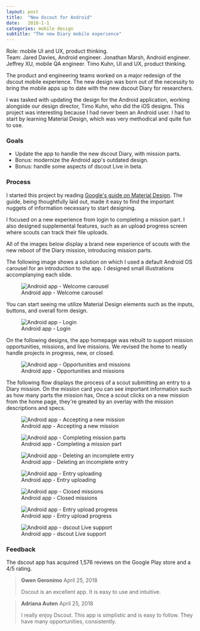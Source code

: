 ```yaml
---
layout: post
title:  "New dscout for Android"
date:   2018-1-1
categories: mobile design
subtitle: "The new Diary mobile experience"
---
```


<div class="caption">
	Role: mobile UI and UX, product thinking.
	<br>
	Team: Jared Davies, Android engineer. Jonathan Marsh, Android engineer. Jeffrey XU, mobile QA engineer. Timo Kuhn, UI and UX, product thinking.
</div>

The product and engineering teams worked on a major redesign of the dscout mobile experience. The new design was born out of the necessity to bring the mobile apps up to date with the new dscout Diary for researchers.

I was tasked with updating the design for the Android application, working alongside our design director, Timo Kuhn, who did the iOS designs. This project was interesting because I had never been an Android user. I had to start by learning Material Design, which was very methodical and quite fun to use.

### Goals
* Update the app to handle the new dscout Diary, with mission parts.
* Bonus: modernize the Android app's outdated design.
* Bonus: handle some aspects of dscout Live in beta.

### Process
I started this project by reading [Google's guide on Material Design](https://material.io/design/). The guide, being thoughtfully laid out, made it easy to find the important nuggets of information necessary to start designing.

I focused on a new experience from login to completing a mission part. I also designed supplemental features, such as an upload progress screen where scouts can track their file uploads.

All of the images below display a brand new experience of scouts with the new reboot of the Diary mission, introducing mission parts.

The following image shows a solution on which I used a default Android OS carousel for an introduction to the app. I designed small illustrations accomplanying each slide.

<figure>
	<img src="../../../../../../assets/images/android-0.png" alt="Android app - Welcome carousel" />
	<figcaption class="media-caption center">Android app - Welcome carousel</figcaption>
</figure>

You can start seeing me utilize Material Design elements such as the inputs, buttons, and overall form design.

<figure>
	<img src="../../../../../../assets/images/android-1.png" alt="Android app - Login" />
	<figcaption class="media-caption center">Android app - Login</figcaption>
</figure>

On the following designs, the app homepage was rebuilt to support mission opportunities, missions, and live missions. We revised the home to neatly handle projects in progress, new, or closed.

<figure>
	<img src="../../../../../../assets/images/android-2.png" alt="Android app - Opportunities and missions" />
	<figcaption class="media-caption center">Android app - Opportunities and missions</figcaption>
</figure>

The following flow displays the process of a scout submitting an entry to a Diary mission. On the mission card you can see important information such as how many parts the mission has, Once a scout clicks on a new mission from the home page, they're greated by an overlay with the mission descriptions and specs.

<figure>
	<img src="../../../../../../assets/images/android-3.png" alt="Android app - Accepting a new mission" />
	<figcaption class="media-caption center">Android app - Accepting a new mission</figcaption>
</figure>

<figure>
	<img src="../../../../../../assets/images/android-4.png" alt="Android app - Completing mission parts" />
	<figcaption class="media-caption center">Android app - Completing a mission part</figcaption>
</figure>

<figure>
	<img src="../../../../../../assets/images/android-5.png" alt="Android app - Deleting an incomplete entry" />
	<figcaption class="media-caption center">Android app - Deleting an incomplete entry</figcaption>
</figure>

<figure>
	<img src="../../../../../../assets/images/android-6.png" alt="Android app - Entry uploading" />
	<figcaption class="media-caption center">Android app - Entry uploading</figcaption>
</figure>

<figure>
	<img src="../../../../../../assets/images/android-7.png" alt="Android app - Closed missions" />
	<figcaption class="media-caption center">Android app - Closed missions</figcaption>
</figure>

<figure>
	<img src="../../../../../../assets/images/android-8.png" alt="Android app - Entry upload progress" />
	<figcaption class="media-caption center">Android app - Entry upload progress </figcaption>
</figure>

<figure>
	<img src="../../../../../../assets/images/android-9.png" alt="Android app - dscout Live support" />
	<figcaption class="media-caption center">Android app - dscout Live support </figcaption>
</figure>

### Feedback

The dscout app has acquired 1,576 reviews on the Google Play store and a 4/5 rating.

<blockquote>
	<b>Gwen Geronimo</b>
	<date class="post-meta">April 25, 2018</date>
	<p>Dscout is an excellent app. It is easy to use and intuitive.</p>
</blockquote>

<blockquote>
	<b>Adriana Auten</b>
	<date class="post-meta">April 25, 2018</date>
	<p>I really enjoy Dscout. This app is simplistic and is easy to follow. They have many opportunities, consistently.</p>
</blockquote>
